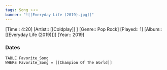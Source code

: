 ```yaml
---
tags: Song ⭐⭐⭐ 
banner: "![[Everyday Life (2019).jpg]]"
---
```

[Time:: 4:20]
[Artist:: [[Coldplay]] ]
[Genre:: Pop Rock]
[Played:: 1]
[Album:: [[Everyday Life (2019)]]]
[Year:: 2019]
### Dates
````dataview
TABLE Favorite_Song
WHERE Favorite_Song = [[Champion Of The World]]
````